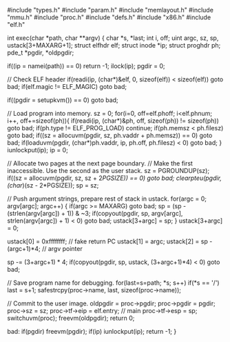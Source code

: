 #include "types.h"
#include "param.h"
#include "memlayout.h"
#include "mmu.h"
#include "proc.h"
#include "defs.h"
#include "x86.h"
#include "elf.h"

int
exec(char *path, char **argv)
{
  char *s, *last;
  int i, off;
  uint argc, sz, sp, ustack[3+MAXARG+1];
  struct elfhdr elf;
  struct inode *ip;
  struct proghdr ph;
  pde_t *pgdir, *oldpgdir;

  if((ip = namei(path)) == 0)
    return -1;
  ilock(ip);
  pgdir = 0;

  // Check ELF header
  if(readi(ip, (char*)&elf, 0, sizeof(elf)) < sizeof(elf))
    goto bad;
  if(elf.magic != ELF_MAGIC)
    goto bad;

  if((pgdir = setupkvm()) == 0)
    goto bad;

  // Load program into memory.
  sz = 0;
  for(i=0, off=elf.phoff; i<elf.phnum; i++, off+=sizeof(ph)){
    if(readi(ip, (char*)&ph, off, sizeof(ph)) != sizeof(ph))
      goto bad;
    if(ph.type != ELF_PROG_LOAD)
      continue;
    if(ph.memsz < ph.filesz)
      goto bad;
    if((sz = allocuvm(pgdir, sz, ph.vaddr + ph.memsz)) == 0)
      goto bad;
    if(loaduvm(pgdir, (char*)ph.vaddr, ip, ph.off, ph.filesz) < 0)
      goto bad;
  }
  iunlockput(ip);
  ip = 0;

  // Allocate two pages at the next page boundary.
  // Make the first inaccessible.  Use the second as the user stack.
  sz = PGROUNDUP(sz);
  if((sz = allocuvm(pgdir, sz, sz + 2*PGSIZE)) == 0)
    goto bad;
  clearpteu(pgdir, (char*)(sz - 2*PGSIZE));
  sp = sz;

  // Push argument strings, prepare rest of stack in ustack.
  for(argc = 0; argv[argc]; argc++) {
    if(argc >= MAXARG)
      goto bad;
    sp = (sp - (strlen(argv[argc]) + 1)) & ~3;
    if(copyout(pgdir, sp, argv[argc], strlen(argv[argc]) + 1) < 0)
      goto bad;
    ustack[3+argc] = sp;
  }
  ustack[3+argc] = 0;

  ustack[0] = 0xffffffff;  // fake return PC
  ustack[1] = argc;
  ustack[2] = sp - (argc+1)*4;  // argv pointer

  sp -= (3+argc+1) * 4;
  if(copyout(pgdir, sp, ustack, (3+argc+1)*4) < 0)
    goto bad;

  // Save program name for debugging.
  for(last=s=path; *s; s++)
    if(*s == '/')
      last = s+1;
  safestrcpy(proc->name, last, sizeof(proc->name));

  // Commit to the user image.
  oldpgdir = proc->pgdir;
  proc->pgdir = pgdir;
  proc->sz = sz;
  proc->tf->eip = elf.entry;  // main
  proc->tf->esp = sp;
  switchuvm(proc);
  freevm(oldpgdir);
  return 0;

 bad:
  if(pgdir)
    freevm(pgdir);
  if(ip)
    iunlockput(ip);
  return -1;
}

```

